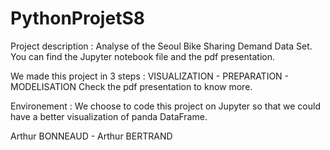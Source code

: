 # PythonProjetS8

Project description : Analyse of the Seoul Bike Sharing Demand Data Set. You can find the Jupyter notebook file and the pdf presentation.

We made this project in 3 steps : VISUALIZATION - PREPARATION - MODELISATION Check the pdf presentation to know more.

Environement : We choose to code this project on Jupyter so that we could have a better visualization of panda DataFrame.

Arthur BONNEAUD - Arthur BERTRAND
